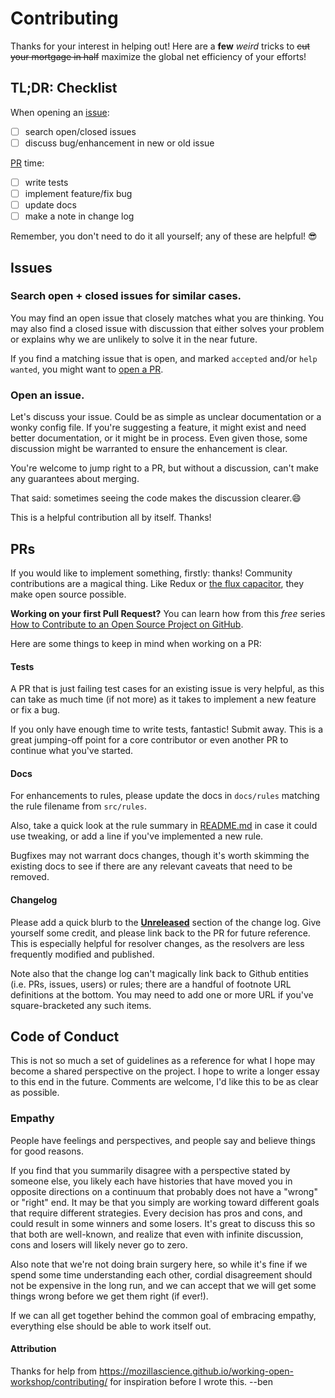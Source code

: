 # Contributing

Thanks for your interest in helping out! Here are a **few** _weird_ tricks to
~~cut your mortgage in half~~ maximize the global net efficiency of your efforts!

## TL;DR: Checklist

When opening an [issue](#issues):

- [ ] search open/closed issues
- [ ] discuss bug/enhancement in new or old issue

[PR](#prs) time:

- [ ] write tests
- [ ] implement feature/fix bug
- [ ] update docs
- [ ] make a note in change log

Remember, you don't need to do it all yourself; any of these are helpful! 😎

## Issues

### Search open + closed issues for similar cases.

You may find an open issue that closely matches what you are thinking. You
may also find a closed issue with discussion that either solves your problem
or explains why we are unlikely to solve it in the near future.

If you find a matching issue that is open, and marked `accepted` and/or `help
wanted`, you might want to [open a PR](#prs).

### Open an issue.

Let's discuss your issue. Could be as simple as unclear documentation or a
wonky config file.
If you're suggesting a feature, it might exist and need better
documentation, or it might be in process. Even given those, some discussion might
be warranted to ensure the enhancement is clear.

You're welcome to jump right to a PR, but without a discussion, can't make any
guarantees about merging.

That said: sometimes seeing the code makes the discussion clearer.😄

This is a helpful contribution all by itself. Thanks!

## PRs

If you would like to implement something, firstly: thanks! Community contributions
are a magical thing. Like Redux or [the flux capacitor](https://youtu.be/SR5BfQ4rEqQ?t=2m25s),
they make open source possible.

**Working on your first Pull Request?**
You can learn how from this _free_
series [How to Contribute to an Open Source Project on GitHub](https://egghead.io/series/how-to-contribute-to-an-open-source-project-on-github).

Here are some things to keep in mind when working on a PR:

#### Tests

A PR that is just failing test cases for an existing issue is very helpful, as this
can take as much time (if not more) as it takes to implement a new feature or fix
a bug.

If you only have enough time to write tests, fantastic! Submit away. This is a great
jumping-off point for a core contributor or even another PR to continue what you've started.

#### Docs

For enhancements to rules, please update the docs in `docs/rules` matching the rule
filename from `src/rules`.

Also, take a quick look at the rule summary in [README.md] in case it could use tweaking,
or add a line if you've implemented a new rule.

Bugfixes may not warrant docs changes, though it's worth skimming the existing
docs to see if there are any relevant caveats that need to be removed.

#### Changelog

Please add a quick blurb to the [**Unreleased**](./CHANGELOG.md#unreleased) section of the change log. Give yourself
some credit, and please link back to the PR for future reference. This is especially
helpful for resolver changes, as the resolvers are less frequently modified and published.

Note also that the change log can't magically link back to Github entities (i.e. PRs,
issues, users) or rules; there are a handful of footnote URL definitions at the bottom.
You may need to add one or more URL if you've square-bracketed any such items.

## Code of Conduct

This is not so much a set of guidelines as a reference for what I hope may become
a shared perspective on the project. I hope to write a longer essay to this end
in the future. Comments are welcome, I'd like this to be as clear as possible.

### Empathy

People have feelings and perspectives, and people say and believe things for good reasons.

If you find that you summarily disagree with a perspective stated by someone else,
you likely each have histories that have moved you in opposite directions on a continuum
that probably does not have a "wrong" or "right" end. It may be that you simply
are working toward different goals that require different strategies. Every decision
has pros and cons, and could result in some winners and some losers. It's great to
discuss this so that both are well-known, and realize that even with infinite discussion,
cons and losers will likely never go to zero.

Also note that we're not doing brain surgery here, so while it's fine if we spend some time
understanding each other, cordial disagreement should not be expensive in the
long run, and we can accept that we will get some things wrong before we get them right (if ever!).

If we can all get together behind the common goal of embracing empathy, everything else should be able to work itself
out.

#### Attribution

Thanks for help from https://mozillascience.github.io/working-open-workshop/contributing/
for inspiration before I wrote this. --ben

[README.md]: ./README.md
